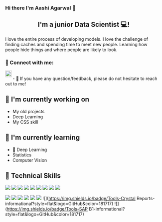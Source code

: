 ### Hi there I'm Aashi Agarwal 👋


<!--
**Code-With-aashi/Code-With-aashi** is a ✨ _special_ ✨ repository because its `README.md` (this file) appears on your GitHub profile.

Here are some ideas to get you started:

- 🔭 I’m currently working on ...
- 🌱 I’m currently learning ...
- 👯 I’m looking to collaborate on ...
- 🤔 I’m looking for help with ...
- 💬 Ask me about ...
- 📫 How to reach me: ...
- 😄 Pronouns: ...
- ⚡ Fun fact: ...
-->




<h2 align="center">
I'm a junior Data Scientist  💻!
</h2> 

I love the entire process of developing models. I love the challenge of finding caches and spending time to meet new people. Learning how people hide things and where people are likely to look.

### 🤝 Connect with me:

<a href="https://www.linkedin.com/in/aashi-agarwal22"><img align="left" src="https://raw.githubusercontent.com/yushi1007/yushi1007/main/images/linkedin.svg" alt="Yu Shi | LinkedIn" width="21px"/></a>


</br>
- 💬 If you have any question/feedback, please do not hesitate to reach out to me!

## 🔭 I'm currently working on

- My old projects
- Deep Learning
- My CSS skill

## 🌱 I'm currently learning

- 📱 Deep Learning
- Statistics
- Computer Vision  

## 💼 Technical Skills

![](https://img.shields.io/badge/Code-python-informational?style=flat&logo=react&color=61DAFB)
![](https://img.shields.io/badge/Code-Machinelearning-informational?style=flat&logo=react&color=61DAFB)
![](https://img.shields.io/badge/Code-Deeplearning-informational?style=flat&logo=react&color=61DAFB)
![](https://img.shields.io/badge/Code-SQL-informational?style=flat&logo=react&color=61DAFB)
![](https://img.shields.io/badge/Code-Numpy-informational?style=flat&logo=react&color=61DAFB)
![](https://img.shields.io/badge/Code-Pandas-informational?style=flat&logo=react&color=61DAFB)
![](https://img.shields.io/badge/Code-NLP-informational?style=flat&logo=react&color=61DAFB)
![](https://img.shields.io/badge/Code-Pyspark-informational?style=flat&logo=react&color=61DAFB)
![](https://img.shields.io/badge/Code-Pycaret-informational?style=flat&logo=react&color=61DAFB)
</br>


![](https://img.shields.io/badge/Tools-Anaconda-informational?style=flat&logo=GitHub&color=181717)
![](https://img.shields.io/badge/Tools-JupyterNotebook-informational?style=flat&logo=GitHub&color=181717)
![](https://img.shields.io/badge/Tools-GoogleColab-informational?style=flat&logo=GitHub&color=181717)
![](https://img.shields.io/badge/Tools-PowerBi-informational?style=flat&logo=GitHub&color=181717)
![](https://img.shields.io/badge/Tools-Git-informational?style=flat&logo=Git&color=F05032)
![](https://img.shields.io/badge/Tools-GitHub-informational?style=flat&logo=GitHub&color=181717)
![](https://img.shields.io/badge/Tools-Crystal Reports-informational?style=flat&logo=GitHub&color=181717)
![](https://img.shields.io/badge/Tools-SAP B1-informational?style=flat&logo=GitHub&color=181717)


</br>

